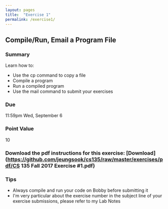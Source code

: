 ```yaml
---
layout: pages
title:  "Exercise 1"
permalink: /exercise1/
---
```


## Compile/Run, Email a Program File

### Summary

Learn how to:

- Use the cp command to copy a file
- Compile a program
- Run a compiled program
- Use the mail command to submit your exercises

### Due
11:59pm Wed, September 6

### Point Value
10

### Download the pdf instructions for this exercise: [Download](https://github.com/jeungsook/cs135/raw/master/exercises/pdf/CS 135 Fall 2017 Exercise #1.pdf)

### Tips
- Always compile and run your code on Bobby before submitting it
- I'm very particular about the exercise number in the subject line of your exercise submissions, please refer to my Lab Notes
